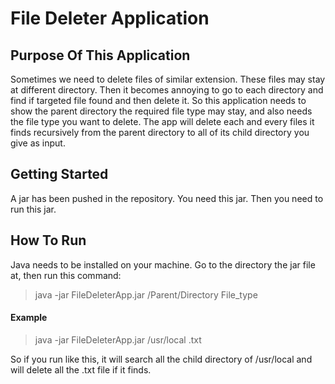 # File Deleter Application

## Purpose Of This Application

Sometimes we need to delete files of similar extension. These files may stay at different directory. Then it becomes annoying to go to each
directory and find if targeted file found and then delete it. So this application needs to show the parent directory the required file
type may stay, and also needs the file type you want to delete. The app will delete each and every files it finds recursively from the parent directory to all of its child directory you give as input.

## Getting Started

A jar has been pushed in the repository. You need this jar. Then you need to run this jar.

## How To Run

Java needs to be installed on your machine. Go to the directory the jar file at, then run this command:

>  java -jar FileDeleterApp.jar /Parent/Directory File_type

#### Example

>  java -jar FileDeleterApp.jar /usr/local .txt

So if you run like this, it will search all the child directory of /usr/local and will delete all the .txt file if it finds.
